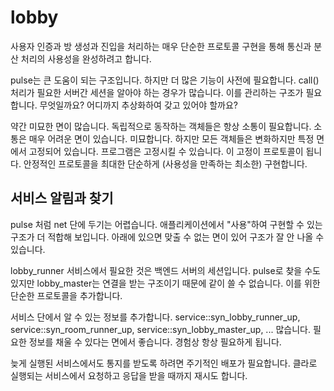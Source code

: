 # lobby 

사용자 인증과 방 생성과 진입을 처리하는 매우 단순한 프로토콜 구현을 통해 통신과 
분산 처리의 사용성을 완성하려고 합니다. 

pulse는 큰 도움이 되는 구조입니다. 하지만 더 많은 기능이 사전에 필요합니다. 
call() 처리가 필요한 서버간 세션을 알아야 하는 경우가 많습니다. 이를 관리하는 
구조가 필요합니다. 무엇일까요? 어디까지 추상화하여 갖고 있어야 할까요? 

약간 미묘한 면이 많습니다. 독립적으로 동작하는 객체들은 항상 소통이 필요합니다. 
소통은 매우 어려운 면이 있습니다. 미묘합니다. 하지만 모든 객체들은 변화하지만 
특정 면에서 고정되어 있습니다. 프로그램은 고정시킬 수 있습니다. 이 고정이 
프로토콜이 됩니다. 안정적인 프로토콜을 최대한 단순하게 (사용성을 만족하는 최소한)
구현합니다. 

## 서비스 알림과 찾기 

pulse 처럼 net 단에 두기는 어렵습니다. 애플리케이션에서 "사용"하여 구현할 수 있는 
구조가 더 적합해 보입니다. 아래에 있으면 맞출 수 없는 면이 있어 구조가 잘 안 나올 수 
있습니다. 

lobby_runner 서비스에서 필요한 것은 백엔드 서버의 세션입니다. pulse로 찾을 수도 
있지만 lobby_master는 연결을 받는 구조이기 때문에 같이 쓸 수 없습니다. 이를 위한 
단순한 프로토콜을 추가합니다. 

서비스 단에서 알 수 있는 정보를 추가합니다. service::syn_lobby_runner_up, 
service::syn_room_runner_up, service::syn_lobby_master_up, ... 많습니다. 
필요한 정보를 채울 수 있다는 면에서 좋습니다. 경험상 항상 필요하게 됩니다. 

늦게 실행된 서비스에서도 통지를 받도록 하려면 주기적인 배포가 필요합니다. 
클라로 실행되는 서비스에서 요청하고 응답을 받을 때까지 재시도 합니다. 


